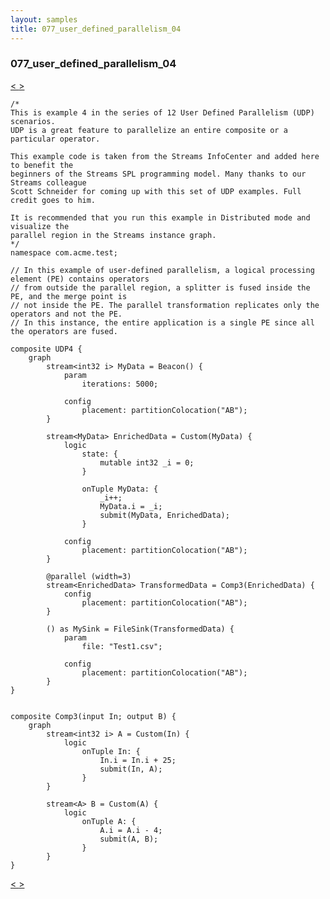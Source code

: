 ```yaml
---
layout: samples
title: 077_user_defined_parallelism_04
---
```


### 077_user_defined_parallelism_04

<div class="sampleNav"><a class="button" href="../076_user_defined_parallelism_03_UDP3.spl/"> < </a><a class="button" href="../078_user_defined_parallelism_05_UDP5.spl/"> > </a>
</div>

~~~~~~
/*
This is example 4 in the series of 12 User Defined Parallelism (UDP) scenarios.
UDP is a great feature to parallelize an entire composite or a particular operator.

This example code is taken from the Streams InfoCenter and added here to benefit the
beginners of the Streams SPL programming model. Many thanks to our Streams colleague
Scott Schneider for coming up with this set of UDP examples. Full credit goes to him.

It is recommended that you run this example in Distributed mode and visualize the
parallel region in the Streams instance graph.
*/
namespace com.acme.test;

// In this example of user-defined parallelism, a logical processing element (PE) contains operators
// from outside the parallel region, a splitter is fused inside the PE, and the merge point is
// not inside the PE. The parallel transformation replicates only the operators and not the PE.
// In this instance, the entire application is a single PE since all the operators are fused.

composite UDP4 {
	graph
		stream<int32 i> MyData = Beacon() {
			param
				iterations: 5000; 
				
			config
				placement: partitionColocation("AB");
		}

		stream<MyData> EnrichedData = Custom(MyData) {
			logic
				state: {
					mutable int32 _i = 0;
				}
				
				onTuple MyData: {
					_i++;
					MyData.i = _i;
					submit(MyData, EnrichedData);
				}
				
			config
				placement: partitionColocation("AB");
		}
		
		@parallel (width=3)
		stream<EnrichedData> TransformedData = Comp3(EnrichedData) {
			config
				placement: partitionColocation("AB");
		}
		
		() as MySink = FileSink(TransformedData) {
			param
				file: "Test1.csv";

			config
				placement: partitionColocation("AB");
		}		
}


composite Comp3(input In; output B) {
	graph
		stream<int32 i> A = Custom(In) {
			logic
				onTuple In: {
					In.i = In.i + 25;
					submit(In, A);
				}
		}
		
		stream<A> B = Custom(A) {
			logic
				onTuple A: {
					A.i = A.i - 4;
					submit(A, B);
				}
		}
}
~~~~~~

<div class="sampleNav"><a class="button" href="../076_user_defined_parallelism_03_UDP3.spl/"> < </a><a class="button" href="../078_user_defined_parallelism_05_UDP5.spl/"> > </a>
</div>

